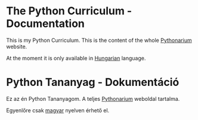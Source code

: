# The Python Curriculum - Documentation
This is my Python Curriculum. This is the content of the whole [Pythonarium](https://medium.com/Pythonarium) website.

At the moment  it is only available in [Hungarian](https://github.com/nlharri/PythonCurriculum/tree/master/Documentation/hu) language.

<!--
You can access the content in the following languages:
- English: https://github.com/nlharri/PythonCurriculum/tree/master/Documentation/en
- Hungarian: https://github.com/nlharri/PythonCurriculum/tree/master/Documentation/hu
-->

# Python Tananyag - Dokumentáció
Ez az én Python Tananyagom. A teljes [Pythonarium](https://medium.com/Pythonarium) weboldal tartalma.

Egyenlőre csak [magyar](https://github.com/nlharri/PythonCurriculum/tree/master/Documentation/hu) nyelven érhető el.

<!--
Elérhető az alábbi nyelveken:
- Angol: https://github.com/nlharri/PythonCurriculum/tree/master/Documentation/en
- Magyar: https://github.com/nlharri/PythonCurriculum/tree/master/Documentation/hu
-->

